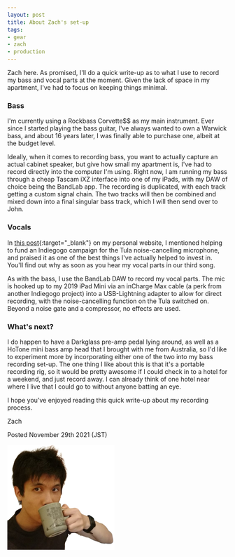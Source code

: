 ```yaml
---
layout: post
title: About Zach's set-up
tags:
- gear
- zach
- production
---
```

Zach here. As promised, I'll do a quick write-up as to what I use to record my bass and vocal parts at the moment. Given the lack of space in my apartment, I've had to focus on keeping things minimal.

### Bass
I'm currently using a Rockbass Corvette$$ as my main instrument. Ever since I started playing the bass guitar, I've always wanted to own a Warwick bass, and about 16 years later, I was finally able to purchase one, albeit at the budget level.

Ideally, when it comes to recording bass, you want to actually capture an actual cabinet speaker, but give how small my apartment is, I've had to record directly into the computer I'm using. Right now, I am running my bass through a cheap Tascam iXZ interface into one of my iPads, with my DAW of choice being the BandLab app. The recording is duplicated, with each track getting a custom signal chain. The two tracks will then be combined and mixed down into a final singular bass track, which I will then send over to John.

### Vocals
In [this post](https://zachary-2w-tan.com/2021-11-21-crowdfunding-gems/){:target="_blank"} on my personal website, I mentioned helping to fund an Indiegogo campaign for the Tula noise-cancelling microphone, and praised it as one of the best things I've actually helped to invest in. You'll find out why as soon as you hear my vocal parts in our third song.

As with the bass, I use the BandLab DAW to record my vocal parts. The mic is hooked up to my 2019 iPad Mini via an inCharge Max cable (a perk from another Indiegogo project) into a USB-Lightning adapter to allow for direct recording, with the noise-cancelling function on the Tula switched on. Beyond a noise gate and a compressor, no effects are used.

### What's next?
I do happen to have a Darkglass pre-amp pedal lying around, as well as a HoTone mini bass amp head that I brought with me from Australia, so I'd like to experiment more by incorporating either one of the two into my bass recording set-up. The one thing I like about this is that it's a portable recording rig, so it would be pretty awesome if I could check in to a hotel for a weekend, and just record away. I can already think of one hotel near where I live that I could go to without anyone batting an eye.

I hope you've enjoyed reading this quick write-up about my recording process.

Zach

Posted November 29th 2021 (JST)

![image](/assets/images/Zach-with-coffee.jpg/)
